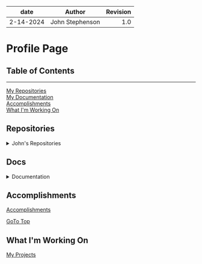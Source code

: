 | date | Author | Revision |
| :-------: |:---------------: |-------: |
| 2-14-2024 | John Stephenson | 1.0 |  

# Profile Page

## Table of Contents  
---  
[My Repositories](#repositories)  
[My Documentation](#docs)  
[Accomplishments](#accomplishments)  
[What I'm Working On](#what-im-working-on)  

## Repositories  

<details>

<summary>John's Repositories</summary>   


[Next.js CSS Variables](https://github.com/John-Stephenson-STL/nextjs-seo-navbar-css-variables-starter)  

[Next.js DarkMode](https://github.com/John-Stephenson-STL/nextjs-darkmode-toggle-css-variables-seo)  

[React Hooks](https://github.com/John-Stephenson-STL/React-todo-with-hooks)  

[React.js CSS Variable Dark Mode Toggle](https://github.com/John-Stephenson-STL/reactjs-darkmode-toggle-css-variables-seo-starter)  

[React CSS Modules](https://github.com/John-Stephenson-STL/React-Hooks-CSS-Module)  

[React Hook Router](https://github.com/John-Stephenson-STL/React-Hook_Router)  

[Goto Top](#profile-page)  

</details>  

## Docs  

<details>

<summary>Documentation</summary>   


[How To](https://github.com/John-Stephenson-STL/MarkDown-Documentation/blob/main/How-To.md)  

[Website Documentation](https://github.com/John-Stephenson-STL/MarkDown-Documentation/blob/main/John.S.Doc.md)  

[GoTo Top](#profile-page)  

</details>

## Accomplishments  

[Accomplishments](https://github.com/John-Stephenson-STL/MarkDown-Documentation/blob/main/Accomplishments.md)  

[GoTo Top](#profile-page)  

## What I'm Working On

[My Projects](https://github.com/John-Stephenson-STL/MarkDown-Documentation/blob/main/Working-On.md)  
